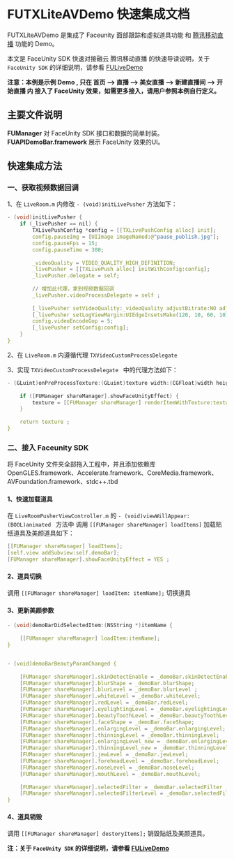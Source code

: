 # FUTXLiteAVDemo 快速集成文档

FUTXLiteAVDemo 是集成了 Faceunity 面部跟踪和虚拟道具功能 和 [腾讯移动直播](https://cloud.tencent.com/document/product/454/7873) 功能的 Demo。

本文是 FaceUnity SDK 快速对接融云 腾讯移动直播 的快速导读说明，关于 `FaceUnity SDK` 的详细说明，请参看 [FULiveDemo](https://github.com/Faceunity/FULiveDemo/tree/dev)

**注意：本例是示例 Demo , 只在 首页 --> 直播 --> 美女直播 --> 新建直播间 --> 开始直播 内 接入了 FaceUnity 效果，如需更多接入，请用户参照本例自行定义。** 

## 主要文件说明

**FUManager** 对 FaceUnity SDK 接口和数据的简单封装。
**FUAPIDemoBar.framework** 展示 FaceUnity 效果的UI。
## 快速集成方法

### 一、获取视频数据回调

1、在 `LiveRoom.m` 内修改 `- (void)initLivePusher` 方法如下：

```C
- (void)initLivePusher {
    if (_livePusher == nil) {
        TXLivePushConfig *config = [[TXLivePushConfig alloc] init];
        config.pauseImg = [UIImage imageNamed:@"pause_publish.jpg"];
        config.pauseFps = 15;
        config.pauseTime = 300;
       
        _videoQuality = VIDEO_QUALITY_HIGH_DEFINITION;
        _livePusher = [[TXLivePush alloc] initWithConfig:config];
        _livePusher.delegate = self;
        
        // 增加此代理，拿到视频数据回调
        _livePusher.videoProcessDelegate = self ;
        
        [_livePusher setVideoQuality:_videoQuality adjustBitrate:NO adjustResolution:NO];
        [_livePusher setLogViewMargin:UIEdgeInsetsMake(120, 10, 60, 10)];
        config.videoEncodeGop = 5;
        [_livePusher setConfig:config];
    }
}

```

2、在 `LiveRoom.m` 内遵循代理 `TXVideoCustomProcessDelegate`

3、实现 `TXVideoCustomProcessDelegate ` 中的代理方法如下：

```C
- (GLuint)onPreProcessTexture:(GLuint)texture width:(CGFloat)width height:(CGFloat)height {
    
    if ([FUManager shareManager].showFaceUnityEffect) {
        texture = [[FUManager shareManager] renderItemWithTexture:texture Width:width Height:height];
    }
    
    return texture ;
}

```

### 二、接入 Faceunity SDK

将  FaceUnity  文件夹全部拖入工程中，并且添加依赖库 OpenGLES.framework、Accelerate.framework、CoreMedia.framework、AVFoundation.framework、stdc++.tbd

#### 1、快速加载道具

在 `LiveRoomPusherViewController.m` 的 `- (void)viewWillAppear:(BOOL)animated ` 方法中 调用 `[[FUManager shareManager] loadItems]` 加载贴纸道具及美颜道具如下：

```C
[[FUManager shareManager] loadItems];
[self.view addSubview:self.demoBar];
[FUManager shareManager].showFaceUnityEffect = YES ;
```


#### 2、道具切换

调用 `[[FUManager shareManager] loadItem: itemName];` 切换道具

#### 3、更新美颜参数

```C
- (void)demoBarDidSelectedItem:(NSString *)itemName {
    
    [[FUManager shareManager] loadItem:itemName];
}


- (void)demoBarBeautyParamChanged {
    
    [FUManager shareManager].skinDetectEnable = _demoBar.skinDetectEnable;
    [FUManager shareManager].blurShape = _demoBar.blurShape;
    [FUManager shareManager].blurLevel = _demoBar.blurLevel ;
    [FUManager shareManager].whiteLevel = _demoBar.whiteLevel;
    [FUManager shareManager].redLevel = _demoBar.redLevel;
    [FUManager shareManager].eyelightingLevel = _demoBar.eyelightingLevel;
    [FUManager shareManager].beautyToothLevel = _demoBar.beautyToothLevel;
    [FUManager shareManager].faceShape = _demoBar.faceShape;
    [FUManager shareManager].enlargingLevel = _demoBar.enlargingLevel;
    [FUManager shareManager].thinningLevel = _demoBar.thinningLevel;
    [FUManager shareManager].enlargingLevel_new = _demoBar.enlargingLevel_new;
    [FUManager shareManager].thinningLevel_new = _demoBar.thinningLevel_new;
    [FUManager shareManager].jewLevel = _demoBar.jewLevel;
    [FUManager shareManager].foreheadLevel = _demoBar.foreheadLevel;
    [FUManager shareManager].noseLevel = _demoBar.noseLevel;
    [FUManager shareManager].mouthLevel = _demoBar.mouthLevel;
    
    [FUManager shareManager].selectedFilter = _demoBar.selectedFilter ;
    [FUManager shareManager].selectedFilterLevel = _demoBar.selectedFilterLevel;
}

```

#### 4、道具销毁

调用 `[[FUManager shareManager] destoryItems];` 销毁贴纸及美颜道具。

**注：关于 `FaceUnity SDK` 的详细说明，请参看 [FULiveDemo](https://github.com/Faceunity/FULiveDemo/tree/dev)**